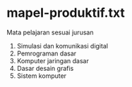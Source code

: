# mapel-produktif.txt
Mata pelajaran sesuai jurusan
1. Simulasi dan komunikasi digital 
2. Pemrograman dasar 
3. Komputer jaringan dasar 
4. Dasar desain grafis 
5. Sistem komputer
